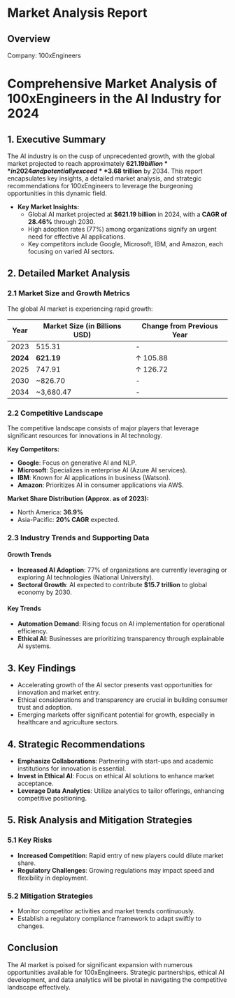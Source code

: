 # Market Analysis Report

## Overview
Company: 100xEngineers
# Comprehensive Market Analysis of 100xEngineers in the AI Industry for 2024

## 1. Executive Summary
The AI industry is on the cusp of unprecedented growth, with the global market projected to reach approximately **$621.19 billion** in 2024 and potentially exceed **$3.68 trillion** by 2034. This report encapsulates key insights, a detailed market analysis, and strategic recommendations for 100xEngineers to leverage the burgeoning opportunities in this dynamic field.  

- **Key Market Insights:**  
  - Global AI market projected at **$621.19 billion** in 2024, with a **CAGR of 28.46%** through 2030.  
  - High adoption rates (77%) among organizations signify an urgent need for effective AI applications.  
  - Key competitors include Google, Microsoft, IBM, and Amazon, each focusing on varied AI sectors.

## 2. Detailed Market Analysis  
### 2.1 Market Size and Growth Metrics  
The global AI market is experiencing rapid growth:

| Year       | Market Size (in Billions USD) | Change from Previous Year |
|------------|-------------------------------|---------------------------|
| 2023       | 515.31                        | -                         |
| **2024**   | **621.19**                    | ↑ 105.88                  |
| 2025       | 747.91                        | ↑ 126.72                  |
| 2030       | ~826.70                       | -                         |
| 2034       | ~3,680.47                     | -                         |

### 2.2 Competitive Landscape  
The competitive landscape consists of major players that leverage significant resources for innovations in AI technology.

**Key Competitors:**  
- **Google**: Focus on generative AI and NLP.  
- **Microsoft**: Specializes in enterprise AI (Azure AI services).  
- **IBM**: Known for AI applications in business (Watson).  
- **Amazon**: Prioritizes AI in consumer applications via AWS.

**Market Share Distribution (Approx. as of 2023):**  
- North America: **36.9%**  
- Asia-Pacific: **20% CAGR** expected.

### 2.3 Industry Trends and Supporting Data  
#### Growth Trends
- **Increased AI Adoption**: 77% of organizations are currently leveraging or exploring AI technologies (National University).  
- **Sectoral Growth**: AI expected to contribute **$15.7 trillion** to global economy by 2030.

#### Key Trends  
- **Automation Demand**: Rising focus on AI implementation for operational efficiency.  
- **Ethical AI**: Businesses are prioritizing transparency through explainable AI systems.

## 3. Key Findings
- Accelerating growth of the AI sector presents vast opportunities for innovation and market entry.  
- Ethical considerations and transparency are crucial in building consumer trust and adoption.  
- Emerging markets offer significant potential for growth, especially in healthcare and agriculture sectors.

## 4. Strategic Recommendations
- **Emphasize Collaborations**: Partnering with start-ups and academic institutions for innovation is essential.  
- **Invest in Ethical AI**: Focus on ethical AI solutions to enhance market acceptance.  
- **Leverage Data Analytics**: Utilize analytics to tailor offerings, enhancing competitive positioning.

## 5. Risk Analysis and Mitigation Strategies  
### 5.1 Key Risks
- **Increased Competition**: Rapid entry of new players could dilute market share.  
- **Regulatory Challenges**: Growing regulations may impact speed and flexibility in deployment.

### 5.2 Mitigation Strategies
- Monitor competitor activities and market trends continuously.  
- Establish a regulatory compliance framework to adapt swiftly to changes.

## Conclusion
The AI market is poised for significant expansion with numerous opportunities available for 100xEngineers. Strategic partnerships, ethical AI development, and data analytics will be pivotal in navigating the competitive landscape effectively.